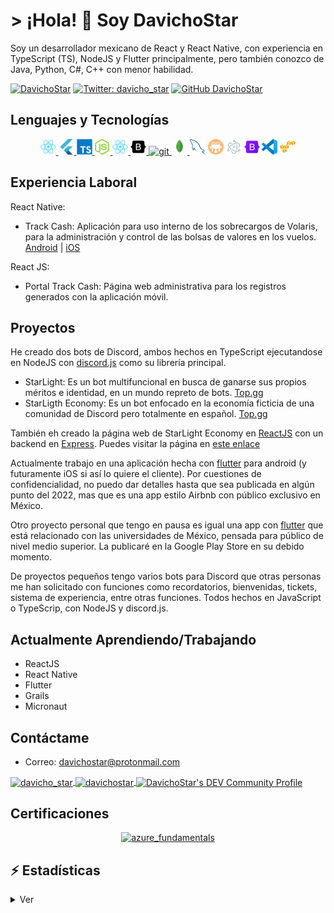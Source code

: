 # > ¡Hola! 👋 Soy DavichoStar

Soy un desarrollador mexicano de React y React Native, con experiencia en TypeScript (TS), NodeJS y Flutter principalmente, pero también conozco de Java, Python, C#, C++ con menor habilidad.

[![DavichoStar](https://komarev.com/ghpvc/?username=DavichoStar&color=00ae86&label=Vistas+Del+Perfil)](https://github.com/DavichoStar) [![Twitter: davicho_star](https://img.shields.io/twitter/follow/davicho_star?style=social)](https://twitter.com/davicho_star) [![GitHub DavichoStar](https://img.shields.io/github/followers/DavichoStar?label=follow&style=social)](https://github.com/DavichoStar)

## Lenguajes y Tecnologías

<p align="center">
  <a href="https://reactnative.dev/" target="_blank">
    <img src="https://raw.githubusercontent.com/devicons/devicon/master/icons/react/react-original.svg" alt="reactnative" width="25" height="25"/>
  </a>
  <a href="https://flutter.dev/" target="_blank">
    <img src="https://raw.githubusercontent.com/devicons/devicon/master/icons/flutter/flutter-original.svg" alt="flutter" width="25" height="25"/>
  </a>
  <a href="https://www.typescriptlang.org/" target="_blank">
    <img src="https://raw.githubusercontent.com/devicons/devicon/master/icons/typescript/typescript-original.svg" alt="typescript" width="25" height="25"/>
  </a>
  <a href="" target="_blank">
    <img src="https://raw.githubusercontent.com/devicons/devicon/master/icons/nodejs/nodejs-original.svg" alt="nodejs" width="25" height="25"/>
  </a>
  <a href="https://reactjs.org/" target="_blank">
    <img src="https://raw.githubusercontent.com/devicons/devicon/master/icons/react/react-original.svg" alt="react" width="25" height="25"/>
  </a>
  <a href="https://getbootstrap.com" target="_blank">
    <img src="https://raw.githubusercontent.com/devicons/devicon/master/icons/bootstrap/bootstrap-plain.svg" alt="bootstrap" width="25" height="25"/>
  </a>
  <a href="https://git-scm.com/" target="_blank">
    <img src="https://www.vectorlogo.zone/logos/git-scm/git-scm-icon.svg" alt="git" width="25" height="25"/>
  </a>
  <a href="https://www.mongodb.com/" target="_blank">
    <img src="https://raw.githubusercontent.com/devicons/devicon/master/icons/mongodb/mongodb-original.svg" alt="mongodb" width="25" height="25"/>
  </a>
  <img src="https://raw.githubusercontent.com/devicons/devicon/master/icons/mysql/mysql-original.svg" alt="reactnative" width="25" height="25"/>
  <img src="https://raw.githubusercontent.com/devicons/devicon/master/icons/grails/grails-original.svg" alt="reactnative" width="25" height="25"/>
  <img src="https://raw.githubusercontent.com/devicons/devicon/master/icons/electron/electron-original.svg" alt="reactnative" width="25" height="25"/>
  <img src="https://raw.githubusercontent.com/devicons/devicon/master/icons/bootstrap/bootstrap-original.svg" alt="reactnative" width="25" height="25"/>
  <img src="https://raw.githubusercontent.com/devicons/devicon/master/icons/vscode/vscode-original.svg" alt="reactnative" width="25" height="25"/>
  <img src="https://raw.githubusercontent.com/devicons/devicon/master/icons/amazonwebservices/amazonwebservices-original.svg" alt="reactnative" width="25" height="25"/>
</p>

## Experiencia Laboral

React Native:

- Track Cash: Aplicación para uso interno de los sobrecargos de Volaris, para la administración y control de las bolsas de valores en los vuelos. [Android](https://play.google.com/store/apps/details?id=com.ideosoftware.trackcash) | [iOS](https://apps.apple.com/mx/app/trackcash/)

React JS:

- Portal Track Cash: Página web administrativa para los registros generados con la aplicación móvil.

## Proyectos

He creado dos bots de Discord, ambos hechos en TypeScript ejecutandose en NodeJS con [discord.js](https://discord.js.org/) como su librería principal.

- StarLight: Es un bot multifuncional en busca de ganarse sus propios méritos e identidad, en un mundo repreto de bots. [Top.gg](https://top.gg/bot/517786947171909643)
- StarLigth Economy: Es un bot enfocado en la economía ficticia de una comunidad de Discord pero totalmente en español. [Top.gg](https://top.gg/bot/696723299459268728)

También eh creado la página web de StarLight Economy en [ReactJS](https://es.reactjs.org/) con un backend en [Express](https://www.npmjs.com/package/express). Puedes visitar la página en [este enlace](http://sl-economy.ga/)

Actualmente trabajo en una aplicación hecha con [flutter](https://esflutter.dev/) para android (y futuramente iOS si así lo quiere el cliente). Por cuestiones de confidencialidad, no puedo dar detalles hasta que sea publicada en algún punto del 2022, mas que es una app estilo Airbnb con público exclusivo en México.

Otro proyecto personal que tengo en pausa es igual una app con [flutter](https://esflutter.dev/) que está relacionado con las universidades de México, pensada para público de nivel medio superior. La publicaré en la Google Play Store en su debido momento.

De proyectos pequeños tengo varios bots para Discord que otras personas me han solicitado con funciones como recordatorios, bienvenidas, tickets, sistema de experiencia, entre otras funciones. Todos hechos en JavaScript o TypeScrip, con NodeJS y discord.js.

## Actualmente Aprendiendo/Trabajando

- ReactJS
- React Native
- Flutter
- Grails
- Micronaut

## Contáctame

- Correo: davichostar@protonmail.com

<p align="left">
  <a href="https://twitter.com/davicho_star" target="blank">
    <img align="center" src="https://api.iconify.design/mdi:twitter.svg?color=%2300fef4&height=35" alt="davicho_star" />
  </a>
  <a href="https://instagram.com/davichostar" target="blank">
    <img align="center" src="https://api.iconify.design/mdi:instagram.svg?color=%2300fef4&height=35" alt="davichostar" />
  </a>
  <a href="https://dev.to/davichostar">
    <img align="center"  src="https://api.iconify.design/bx:bxl-dev-to.svg?color=%2300fef4&height=35" alt="DavichoStar's DEV Community Profile" />
  </a>
</p>

## Certificaciones

<p align="center">
  <a href="https://www.credly.com/badges/8c441e2f-eb1c-4e5a-9b3d-863af7f1509b/public_url" target="_blank">
    <img src="https://i.imgur.com/4mfyVSa.png" alt="azure_fundamentals" width="100" height="100"/>
  </a>
</p>

## :zap: Estadísticas

<details>
  <summary>Ver</summary>

### De GitHub

  <p align="center">
    <img align="center" src="https://github-readme-stats.vercel.app/api?username=DavichoStar&show_icons=true&count_private=true&theme=vue-dark" alt="DavichoStar" height="150" />
    <img align="center" src="https://github-readme-stats.vercel.app/api/top-langs?username=DavichoStar&theme=vue-dark&layout=compact" alt="DavichoStar" height="150" />
  </p>
  
### De los últimos 7 días

  <figure><img align="center" src="https://wakatime.com/share/@DavichoStar/8dcbe2a3-9fe1-479a-b358-f6668b488471.svg" alt="WakaTime-DavichoStar" /></figure>

</details>
